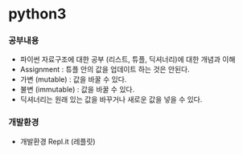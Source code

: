 # python3

### 공부내용
- 파이썬 자료구조에 대한 공부 (리스트, 튜플, 딕셔너리)에 대한 개념과 이해
- Assignment : 튜플 안의 값을 업데이트 하는 것은 안된다.
- 가변 (mutable) : 값을 바꿀 수 있다.
- 불변 (immutable) : 값을 바꿀 수 있다.
- 딕셔너리는 원래 있는 값을 바꾸거나 새로운 값을 넣을 수 있다.

### 개발환경
- 개발환경 Repl.it (레플릿)
